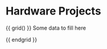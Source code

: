 # Hardware Projects

{{ grid() }}
Some data to fill here
<!-- - :material-robot: __Four-Arm Surgical Robot Workspace__
  _ROS2, IK, EtherCAT_
  [:octicons-arrow-right-24: Open](project_pages/four-arm-surgery.md)
- :material-chip: __Custom Motor Driver Board__
  _KiCad, DRV, EMC_
  [:octicons-arrow-right-24: Open](project_pages/motor-driver.md)
- :material-robot-industrial: __Kinova 7-DoF IK Toolkit__
  _Python, Jacobians_
  [:octicons-arrow-right-24: Open](project_pages/kinova-ik.md) -->
{{ endgrid }}
